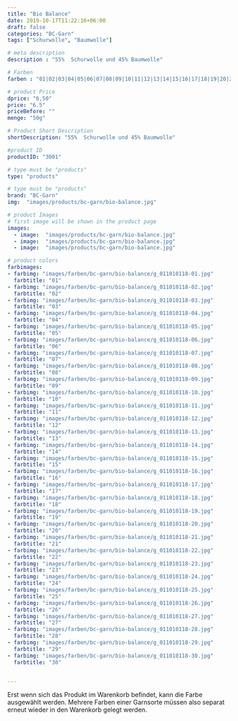```yaml
---
title: "Bio Balance"
date: 2019-10-17T11:22:16+06:00
draft: false
categories: "BC-Garn"
tags: ["Schurwolle", "Baumwolle"] 

# meta description
description : "55%  Schurwolle und 45% Baumwolle"

# Farben
farben : "01|02|03|04|05|06|07|08|09|10|11|12|13|14|15|16|17|18|19|20|21|22|23|24|25|26|27|28|29|30"

# product Price
dprice: "6,50"
price: "6.5"
priceBefore: ""
menge: "50g"

# Product Short Description
shortDescription: "55%  Schurwolle und 45% Baumwolle"

#product ID
productID: "3001"

# type must be "products"
type: "products"

# type must be "products"
brand: "BC-Garn"
img:  "images/products/bc-garn/bio-balance.jpg"   

# product Images
# first image will be shown in the product page 
images:
  - image:  "images/products/bc-garn/bio-balance.jpg"
  - image:  "images/products/bc-garn/bio-balance.jpg"
  - image:  "images/products/bc-garn/bio-balance.jpg"

# product colors
farbimages:
- farbimg: "images/farben/bc-garn/bio-balance/g_011010118-01.jpg"	
  farbtitle: "01"
- farbimg: "images/farben/bc-garn/bio-balance/g_011010118-02.jpg"	
  farbtitle: "02"
- farbimg: "images/farben/bc-garn/bio-balance/g_011010118-03.jpg"	
  farbtitle: "03"
- farbimg: "images/farben/bc-garn/bio-balance/g_011010118-04.jpg"	
  farbtitle: "04"
- farbimg: "images/farben/bc-garn/bio-balance/g_011010118-05.jpg"	
  farbtitle: "05"
- farbimg: "images/farben/bc-garn/bio-balance/g_011010118-06.jpg"	
  farbtitle: "06"
- farbimg: "images/farben/bc-garn/bio-balance/g_011010118-07.jpg"	
  farbtitle: "07"
- farbimg: "images/farben/bc-garn/bio-balance/g_011010118-08.jpg"	
  farbtitle: "08"
- farbimg: "images/farben/bc-garn/bio-balance/g_011010118-09.jpg"	
  farbtitle: "09"
- farbimg: "images/farben/bc-garn/bio-balance/g_011010118-10.jpg"	
  farbtitle: "10"
- farbimg: "images/farben/bc-garn/bio-balance/g_011010118-11.jpg"	
  farbtitle: "11"
- farbimg: "images/farben/bc-garn/bio-balance/g_011010118-12.jpg"	
  farbtitle: "12"
- farbimg: "images/farben/bc-garn/bio-balance/g_011010118-13.jpg"	
  farbtitle: "13"
- farbimg: "images/farben/bc-garn/bio-balance/g_011010118-14.jpg"	
  farbtitle: "14"
- farbimg: "images/farben/bc-garn/bio-balance/g_011010118-15.jpg"	
  farbtitle: "15"
- farbimg: "images/farben/bc-garn/bio-balance/g_011010118-16.jpg"	
  farbtitle: "16"
- farbimg: "images/farben/bc-garn/bio-balance/g_011010118-17.jpg"	
  farbtitle: "17"
- farbimg: "images/farben/bc-garn/bio-balance/g_011010118-18.jpg"	
  farbtitle: "18"
- farbimg: "images/farben/bc-garn/bio-balance/g_011010118-19.jpg"	
  farbtitle: "19"
- farbimg: "images/farben/bc-garn/bio-balance/g_011010118-20.jpg"	
  farbtitle: "20"
- farbimg: "images/farben/bc-garn/bio-balance/g_011010118-21.jpg"	
  farbtitle: "21"
- farbimg: "images/farben/bc-garn/bio-balance/g_011010118-22.jpg"	
  farbtitle: "22"
- farbimg: "images/farben/bc-garn/bio-balance/g_011010118-23.jpg"	
  farbtitle: "23"
- farbimg: "images/farben/bc-garn/bio-balance/g_011010118-24.jpg"	
  farbtitle: "24"
- farbimg: "images/farben/bc-garn/bio-balance/g_011010118-25.jpg"	
  farbtitle: "25"
- farbimg: "images/farben/bc-garn/bio-balance/g_011010118-26.jpg"	
  farbtitle: "26"
- farbimg: "images/farben/bc-garn/bio-balance/g_011010118-27.jpg"	
  farbtitle: "27"
- farbimg: "images/farben/bc-garn/bio-balance/g_011010118-28.jpg"	
  farbtitle: "28"
- farbimg: "images/farben/bc-garn/bio-balance/g_011010118-29.jpg"	
  farbtitle: "29"
- farbimg: "images/farben/bc-garn/bio-balance/g_011010118-30.jpg"	
  farbtitle: "30"


---
```


Erst wenn sich das Produkt im Warenkorb befindet, kann die Farbe ausgewählt werden.
Mehrere Farben einer Garnsorte müssen also separat erneut wieder in den Warenkorb gelegt werden.
